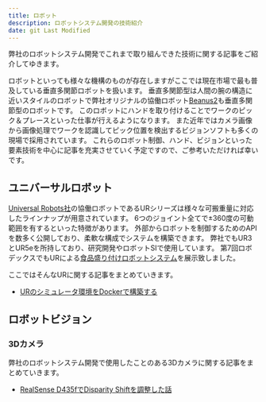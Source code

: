 ```yaml
---
title: ロボット
description: ロボットシステム開発の技術紹介
date: git Last Modified
---
```


弊社のロボットシステム開発でこれまで取り組んできた技術に関する記事をご紹介してゆきます。

ロボットといっても様々な機構のものが存在しますがここでは現在市場で最も普及している垂直多関節ロボットを扱います。
垂直多関節型は人間の腕の構造に近いスタイルのロボットで弊社オリジナルの協働ロボット[Beanus2](https://www.mamezou.com/services/embedded/robot#mzrobot)も垂直多関節型のロボットです。
このロボットにハンドを取り付けることでワークのピック＆プレースといった仕事が行えるようになります。
また近年ではカメラ画像から画像処理でワークを認識してピック位置を検出するビジョンソフトも多くの現場で採用されています。
これらのロボット制御、ハンド、ビジョンといった要素技術を中心に記事を充実させていく予定ですので、ご参考いただければ幸いです。

## ユニバーサルロボット

[Universal Robots社](https://www.universal-robots.com/)の協働ロボットであるURシリーズは様々な可搬重量に対応したラインナップが用意されています。
6つのジョイント全てで±360度の可動範囲を有するといった特徴があります。
外部からロボットを制御するためのAPIを数多く公開しており、柔軟な構成でシステムを構築できます。
弊社でもUR3とUR5eを所持しており、研究開発やロボットSIで使用しています。
第7回ロボデックスでもURによる[食品盛り付けロボットシステム](https://www.mamezou.com/services/embedded/robot#douga)を展示致しました。

ここではそんなURに関する記事をまとめていきます。

- [URのシミュレータ環境をDockerで構築する](/robotics/ur/ursim-docker/)

## ロボットビジョン

### 3Dカメラ

弊社のロボットシステム開発で使用したことのある3Dカメラに関する記事をまとめていきます。

- [RealSense D435fでDisparity Shiftを調整した話](/robotics/vision/realsense-d435f-disparity-shift/)
